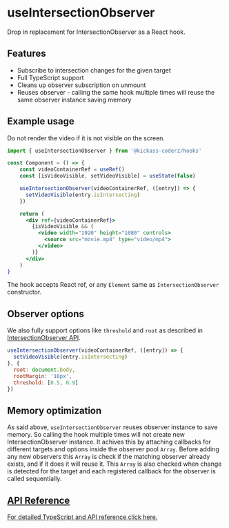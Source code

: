 # useIntersectionObserver

Drop in replacement for IntersectionObserver as a React hook.

## Features

- Subscribe to intersection changes for the given target
- Full TypeScript support
- Cleans up observer subscription on unmount
- Reuses observer - calling the same hook multiple times will reuse the same observer instance saving memory

## Example usage

Do not render the video if it is not visible on the screen.

```jsx
import { useIntersectionObserver } from '@kickass-coderz/hooks'

const Component = () => {
    const videoContainerRef = useRef()
    const [isVideoVisible, setVideoVisible] = useState(false)

    useIntersectionObserver(videoContainerRef, ([entry]) => {
      setVideoVisible(entry.isIntersecting)
    })

    return (
      <div ref={videoContainerRef}>
        {isVideoVisible && (
          <video width="1920" height="1080" controls>
            <source src="movie.mp4" type="video/mp4">
          </video>
        )}
      </div>
    )
}
```

The hook accepts React ref, or any `Element` same as `IntersectionObserver` constructor.

## Observer options

We also fully support options like `threshold` and `root` as described in [IntersectionObserver API](https://developer.mozilla.org/en-US/docs/Web/API/IntersectionObserver#properties).


```jsx
useIntersectionObserver(videoContainerRef, ([entry]) => {
  setVideoVisible(entry.isIntersecting)
}, {
  root: document.body,
  rootMargin: '10px',
  threshold: [0.5, 0.9]
})
```

## Memory optimization

As said above, `useIntersectionObserver` reuses observer instance to save memory. So calling the hook multiple times will not create new IntersectionObserver instance. It achives this by attaching callbacks for different targets and options inside the observer pool `Array`. Before adding any new observers this `Array` is check if the matching observer already exists, and if it does it will reuse it. This `Array` is also checked when change is detected for the target and each registered callback for the observer is called sequentially.

## [API Reference](/docs/types/use-intersection-observer)

[For detailed TypeScript and API reference click here.](/docs/types/use-intersection-observer)
